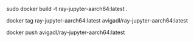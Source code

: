 
sudo docker build -t ray-jupyter-aarch64:latest .

docker tag ray-jupyter-aarch64:latest avigadl/ray-jupyter-aarch64:latest

docker push avigadl/ray-jupyter-aarch64:latest